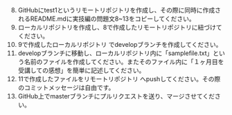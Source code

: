 8. GitHubにtest1というリモートリポジトリを作成し、その際に同時に作成されるREADME.mdに実技編の問題文8~13をコピーしてください。
9. ローカルリポジトリを作成し、8で作成したリモートリポジトリに紐づけてください。
10. 9で作成したローカルリポジトリ でdevelopブランチを作成してください。
11. developブランチに移動し、ローカルリポジトリ内に「samplefile.txt」という名前のファイルを作成してください。またそのファイル内に「１ヶ月目を受講しての感想」を簡単に記述してください。
12. 11で作成したファイルをリモートリポジトリ へpushしてください。その際のコミットメッセージは自由です。
13. GitHub上でmasterブランチにプルリクエストを送り、マージさせてください。
